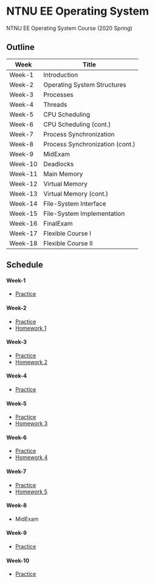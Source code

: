 # NTNU EE Operating System
NTNU EE Operating System Course (2020 Spring)

## Outline 
|Week|Title|
|-|-|
|Week-1|Introduction|
|Week-2|Operating System Structures|
|Week-3|Processes|
|Week-4|Threads|
|Week-5|CPU Scheduling|
|Week-6|CPU Scheduling (cont.)|
|Week-7|Process Synchronization |
|Week-8|Process Synchronization (cont.)|
|Week-9|MidExam|
|Week-10|Deadlocks|
|Week-11|Main Memory|
|Week-12|Virtual Memory|
|Week-13|Virtual Memory (cont.)|
|Week-14|File-System Interface|
|Week-15|File-System Implementation|
|Week-16|FinalExam|
|Week-17|Flexible Course I|
|Week-18|Flexible Course II|

## Schedule
#### Week-1
* [Practice](Week1/PRACTICE1.md)
#### Week-2
* [Practice](Week2/PRACTICE2.md)
* [Homework 1](Week2/HOMEWORK1.md)
#### Week-3
* [Practice](Week3/PRACTICE3.md)
* [Homework 2](Week3/HOMEWORK2.md)
#### Week-4
* [Practice](Week4/PRACTICE4.md)
#### Week-5
* [Practice](Week5/PRACTICE5.md)
* [Homework 3](Week5/HOMEWORK3.md)
#### Week-6
* [Practice](Week6/PRACTICE6.md)
* [Homework 4](Week6/HOMEWORK4.md)
#### Week-7
* [Practice](Week7/PRACTICE7.md)
* [Homework 5](Week7/HOMEWORK5.md)
#### Week-8
* MidExam
#### Week-9
* [Practice](Week9/PRACTICE8.md)
#### Week-10
* [Practice](Week10/PRACTICE9.md)
